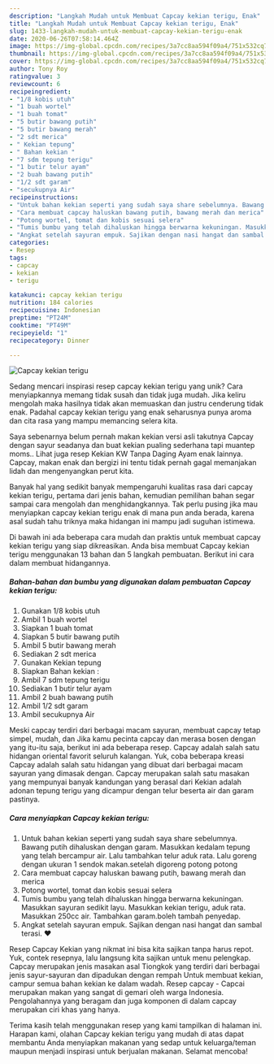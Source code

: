 ```yaml
---
description: "Langkah Mudah untuk Membuat Capcay kekian terigu, Enak"
title: "Langkah Mudah untuk Membuat Capcay kekian terigu, Enak"
slug: 1433-langkah-mudah-untuk-membuat-capcay-kekian-terigu-enak
date: 2020-06-26T07:58:14.464Z
image: https://img-global.cpcdn.com/recipes/3a7cc8aa594f09a4/751x532cq70/capcay-kekian-terigu-foto-resep-utama.jpg
thumbnail: https://img-global.cpcdn.com/recipes/3a7cc8aa594f09a4/751x532cq70/capcay-kekian-terigu-foto-resep-utama.jpg
cover: https://img-global.cpcdn.com/recipes/3a7cc8aa594f09a4/751x532cq70/capcay-kekian-terigu-foto-resep-utama.jpg
author: Tony Roy
ratingvalue: 3
reviewcount: 6
recipeingredient:
- "1/8 kobis utuh"
- "1 buah wortel"
- "1 buah tomat"
- "5 butir bawang putih"
- "5 butir bawang merah"
- "2 sdt merica"
- " Kekian tepung"
- " Bahan kekian "
- "7 sdm tepung terigu"
- "1 butir telur ayam"
- "2 buah bawang putih"
- "1/2 sdt garam"
- "secukupnya Air"
recipeinstructions:
- "Untuk bahan kekian seperti yang sudah saya share sebelumnya. Bawang putih dihaluskan dengan garam. Masukkan kedalam tepung yang telah bercampur air. Lalu tambahkan telur aduk rata. Lalu goreng dengan ukuran 1 sendok makan.setelah digoreng potong potong"
- "Cara membuat capcay haluskan bawang putih, bawang merah dan merica"
- "Potong wortel, tomat dan kobis sesuai selera"
- "Tumis bumbu yang telah dihaluskan hingga berwarna kekuningan. Masukkan sayuran sedikit layu. Masukkan kekian terigu, aduk rata. Masukkan 250cc air. Tambahkan garam.boleh tambah penyedap."
- "Angkat setelah sayuran empuk. Sajikan dengan nasi hangat dan sambal terasi. ♥️"
categories:
- Resep
tags:
- capcay
- kekian
- terigu

katakunci: capcay kekian terigu 
nutrition: 184 calories
recipecuisine: Indonesian
preptime: "PT24M"
cooktime: "PT49M"
recipeyield: "1"
recipecategory: Dinner

---
```



![Capcay kekian terigu](https://img-global.cpcdn.com/recipes/3a7cc8aa594f09a4/751x532cq70/capcay-kekian-terigu-foto-resep-utama.jpg)

Sedang mencari inspirasi resep capcay kekian terigu yang unik? Cara menyiapkannya memang tidak susah dan tidak juga mudah. Jika keliru mengolah maka hasilnya tidak akan memuaskan dan justru cenderung tidak enak. Padahal capcay kekian terigu yang enak seharusnya punya aroma dan cita rasa yang mampu memancing selera kita.

Saya sebenarnya belum pernah makan kekian versi asli takutnya Capcay dengan sayur seadanya dan buat kekian pualing sederhana tapi muantep moms.. Lihat juga resep Kekian KW Tanpa Daging Ayam enak lainnya. Capcay, makan enak dan bergizi ini tentu tidak pernah gagal memanjakan lidah dan mengenyangkan perut kita.

Banyak hal yang sedikit banyak mempengaruhi kualitas rasa dari capcay kekian terigu, pertama dari jenis bahan, kemudian pemilihan bahan segar sampai cara mengolah dan menghidangkannya. Tak perlu pusing jika mau menyiapkan capcay kekian terigu enak di mana pun anda berada, karena asal sudah tahu triknya maka hidangan ini mampu jadi suguhan istimewa.


Di bawah ini ada beberapa cara mudah dan praktis untuk membuat capcay kekian terigu yang siap dikreasikan. Anda bisa membuat Capcay kekian terigu menggunakan 13 bahan dan 5 langkah pembuatan. Berikut ini cara dalam membuat hidangannya.

<!--inarticleads1-->

##### Bahan-bahan dan bumbu yang digunakan dalam pembuatan Capcay kekian terigu:

1. Gunakan 1/8 kobis utuh
1. Ambil 1 buah wortel
1. Siapkan 1 buah tomat
1. Siapkan 5 butir bawang putih
1. Ambil 5 butir bawang merah
1. Sediakan 2 sdt merica
1. Gunakan  Kekian tepung
1. Siapkan  Bahan kekian :
1. Ambil 7 sdm tepung terigu
1. Sediakan 1 butir telur ayam
1. Ambil 2 buah bawang putih
1. Ambil 1/2 sdt garam
1. Ambil secukupnya Air


Meski capcay terdiri dari berbagai macam sayuran, membuat capcay tetap simpel, mudah, dan Jika kamu pecinta capcay dan merasa bosen dengan yang itu-itu saja, berikut ini ada beberapa resep. Capcay adalah salah satu hidangan oriental favorit seluruh kalangan. Yuk, coba beberapa kreasi Capcay adalah salah satu hidangan yang dibuat dari berbagai macam sayuran yang dimasak dengan. Capcay merupakan salah satu masakan yang mempunyai banyak kandungan yang berasal dari Kekian adalah adonan tepung terigu yang dicampur dengan telur beserta air dan garam pastinya. 

<!--inarticleads2-->

##### Cara menyiapkan Capcay kekian terigu:

1. Untuk bahan kekian seperti yang sudah saya share sebelumnya. Bawang putih dihaluskan dengan garam. Masukkan kedalam tepung yang telah bercampur air. Lalu tambahkan telur aduk rata. Lalu goreng dengan ukuran 1 sendok makan.setelah digoreng potong potong
1. Cara membuat capcay haluskan bawang putih, bawang merah dan merica
1. Potong wortel, tomat dan kobis sesuai selera
1. Tumis bumbu yang telah dihaluskan hingga berwarna kekuningan. Masukkan sayuran sedikit layu. Masukkan kekian terigu, aduk rata. Masukkan 250cc air. Tambahkan garam.boleh tambah penyedap.
1. Angkat setelah sayuran empuk. Sajikan dengan nasi hangat dan sambal terasi. ♥️


Resep Capcay Kekian yang nikmat ini bisa kita sajikan tanpa harus repot. Yuk, contek resepnya, lalu langsung kita sajikan untuk menu pelengkap. Capcay merupakan jenis masakan asal Tiongkok yang terdiri dari berbagai jenis sayur-sayuran dan dipadukan dengan rempah Untuk membuat kekian, campur semua bahan kekian ke dalam wadah. Resep capcay - Capcai merupakan makan yang sangat di gemari oleh warga Indonesia. Pengolahannya yang beragam dan juga komponen di dalam capcay merupakan ciri khas yang hanya. 

Terima kasih telah menggunakan resep yang kami tampilkan di halaman ini. Harapan kami, olahan Capcay kekian terigu yang mudah di atas dapat membantu Anda menyiapkan makanan yang sedap untuk keluarga/teman maupun menjadi inspirasi untuk berjualan makanan. Selamat mencoba!
